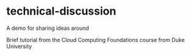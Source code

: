 # technical-discussion
A demo for sharing ideas around

Brief tutorial from the Cloud Computing Foundations course from Duke University
